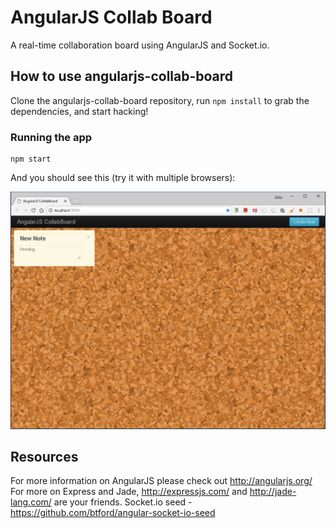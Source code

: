 AngularJS Collab Board
======================

A real-time collaboration board using AngularJS and Socket.io.

## How to use angularjs-collab-board

Clone the angularjs-collab-board repository, run `npm install` to grab the dependencies, and start hacking!

### Running the app

    npm start

And you should see this (try it with multiple browsers):

![Frontpage of Website](https://raw.githubusercontent.com/jbhaktul/angularjs-collab-board/master/frontpage.PNG)

## Resources
For more information on AngularJS please check out http://angularjs.org/
For more on Express and Jade, http://expressjs.com/ and http://jade-lang.com/ are your friends.
Socket.io seed - https://github.com/btford/angular-socket-io-seed
